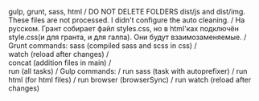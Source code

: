 gulp, grunt, sass, html   /
DO NOT DELETE FOLDERS dist/js and dist/img. These files are not processed. I didn't configure the auto cleaning.   /
На русском. Грант собирает файл styles.css, но в html'ках подключён style.css(и для гранта, и для галпа). Они будут взаимозаменяемые.   /
Grunt commands:
sass (compiled sass and scss in css)    /  
watch (reload after changes)   /  
concat (addition files in main)   /  
run (all tasks)    /
Gulp commands:   /
run sass (task with autoprefixer)   / 
run html (for html files)   / 
run browser (browserSync)   / 
run watch (reload after changes)   
